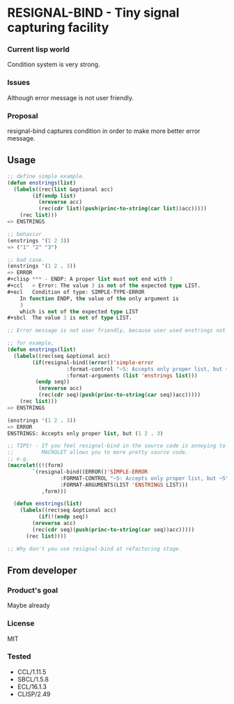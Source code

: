 # RESIGNAL-BIND - Tiny signal capturing facility

### Current lisp world
Condition system is very strong.

### Issues
Although error message is not user friendly.

### Proposal
resignal-bind captures condition in order to make more better error message.

## Usage

```lisp
;; define simple example.
(defun enstrings(list)
  (labels((rec(list &optional acc)
	    (if(endp list)
	      (nreverse acc)
	      (rec(cdr list)(push(princ-to-string(car list))acc)))))
    (rec list)))
=> ENSTRINGS

;; behavior
(enstrings '(1 2 3))
=> ("1" "2" "3")

;; bad case.
(enstrings '(1 2 . 3))
=> ERROR
#+clisp	*** - ENDP: A proper list must not end with 3
#+ccl	> Error: The value 3 is not of the expected type LIST.
#+ecl	Condition of type: SIMPLE-TYPE-ERROR
	In function ENDP, the value of the only argument is
  	3
	which is not of the expected type LIST
#+sbcl	The value 3 is not of type LIST.

;; Error message is not user friendly, because user used enstrings not endp.

;; for example,
(defun enstrings(list)
  (labels((rec(seq &optional acc)
	    (if(resignal-bind((error()'simple-error
				   :format-control "~S: Accepts only proper list, but ~S"
				   :format-arguments (list 'enstrings list)))
		 (endp seq))
	      (nreverse acc)
	      (rec(cdr seq)(push(princ-to-string(car seq))acc)))))
    (rec list)))
=> ENSTRINGS

(enstrings '(1 2 . 3))
=> ERROR
ENSTRINGS: Accepts only proper list, but (1 2 . 3)

;; TIPS! - If you feel resignal-bind in the source code is annoying to read,
;;         MACROLET allows you to more pretty source code.
;; e.g.
(macrolet((!(form)
	    `(resignal-bind((ERROR()'SIMPLE-ERROR
				 :FORMAT-CONTROL "~S: Accepts only proper list, but ~S"
				 :FORMAT-ARGUMENTS(LIST 'ENSTRINGS LIST)))
	       ,form)))

  (defun enstrings(list)
    (labels((rec(seq &optional acc)
	      (if(!(endp seq))
		(nreverse acc)
		(rec(cdr seq)(push(princ-to-string(car seq))acc)))))
      (rec list))))

;; Why don't you use resignal-bind at refactoring stage.
```

## From developer

### Product's goal
Maybe already
### License
MIT
### Tested
* CCL/1.11.5
* SBCL/1.5.8
* ECL/16.1.3
* CLISP/2.49
